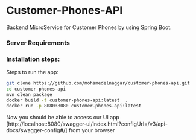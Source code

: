 # Customer-Phones-API
Backend MicroService for Customer Phones by using Spring Boot.

### Server Requirements

### Installation steps:

Steps to run the app:
```sh
git clone https://github.com/mohamedelnaggar/customer-phones-api.git
cd customer-phones-api
mvn clean package
docker build -t customer-phones-api:latest  .
docker run -p 8080:8080 customer-phones-api:latest
```

Now you should be able to access our UI app [http://localhost:8080/swagger-ui/index.html?configUrl=/v3/api-docs/swagger-config#/] from your browser



